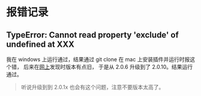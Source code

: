 # 报错记录

## TypeError: Cannot read property 'exclude' of undefined at XXX
我在 windows 上运行通过，结果通过 git clone 在 mac 上安装插件并运行时报这个错，
后来在[网上](http://www.cnblogs.com/czaiz/p/6278191.html)发现时版本有点旧，
于是从 2.0.6 升级到了 2.0.10。结果运行通过。
> 听说升级到到 2.0.1x 也会有这个问题，注意不要版本太高了。
